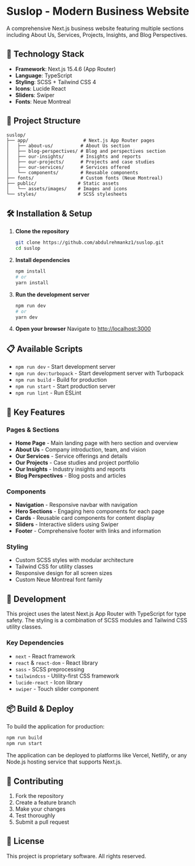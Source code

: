 # Suslop - Modern Business Website

A comprehensive Next.js business website featuring multiple sections including About Us, Services, Projects, Insights, and Blog Perspectives.

## 🚀 Technology Stack

- **Framework**: Next.js 15.4.6 (App Router)
- **Language**: TypeScript
- **Styling**: SCSS + Tailwind CSS 4
- **Icons**: Lucide React
- **Sliders**: Swiper
- **Fonts**: Neue Montreal

## 📁 Project Structure

```
suslop/
├── app/                    # Next.js App Router pages
│   ├── about-us/          # About Us section
│   ├── blog-perspectives/ # Blog and perspectives section
│   ├── our-insights/      # Insights and reports
│   ├── our-projects/      # Projects and case studies
│   ├── our-services/      # Services offered
│   └── components/        # Reusable components
├── fonts/                 # Custom fonts (Neue Montreal)
├── public/               # Static assets
│   └── assets/images/    # Images and icons
└── styles/               # SCSS stylesheets
```

## 🛠️ Installation & Setup

1. **Clone the repository**

   ```bash
   git clone https://github.com/abdulrehmankz1/suslop.git
   cd suslop
   ```

2. **Install dependencies**

   ```bash
   npm install
   # or
   yarn install
   ```

3. **Run the development server**

   ```bash
   npm run dev
   # or
   yarn dev
   ```

4. **Open your browser**
   Navigate to [http://localhost:3000](http://localhost:3000)

## 📋 Available Scripts

- `npm run dev` - Start development server
- `npm run dev:turbopack` - Start development server with Turbopack
- `npm run build` - Build for production
- `npm run start` - Start production server
- `npm run lint` - Run ESLint

## 🎨 Key Features

### Pages & Sections

- **Home Page** - Main landing page with hero section and overview
- **About Us** - Company introduction, team, and vision
- **Our Services** - Service offerings and details
- **Our Projects** - Case studies and project portfolio
- **Our Insights** - Industry insights and reports
- **Blog Perspectives** - Blog posts and articles

### Components

- **Navigation** - Responsive navbar with navigation
- **Hero Sections** - Engaging hero components for each page
- **Cards** - Reusable card components for content display
- **Sliders** - Interactive sliders using Swiper
- **Footer** - Comprehensive footer with links and information

### Styling

- Custom SCSS styles with modular architecture
- Tailwind CSS for utility classes
- Responsive design for all screen sizes
- Custom Neue Montreal font family

## 🎯 Development

This project uses the latest Next.js App Router with TypeScript for type safety. The styling is a combination of SCSS modules and Tailwind CSS utility classes.

### Key Dependencies

- `next` - React framework
- `react` & `react-dom` - React library
- `sass` - SCSS preprocessing
- `tailwindcss` - Utility-first CSS framework
- `lucide-react` - Icon library
- `swiper` - Touch slider component

## 📦 Build & Deploy

To build the application for production:

```bash
npm run build
npm run start
```

The application can be deployed to platforms like Vercel, Netlify, or any Node.js hosting service that supports Next.js.

## 🤝 Contributing

1. Fork the repository
2. Create a feature branch
3. Make your changes
4. Test thoroughly
5. Submit a pull request

## 📄 License

This project is proprietary software. All rights reserved.
